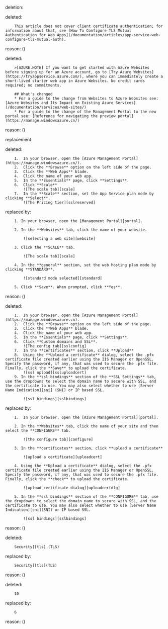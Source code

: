 deletion:

deleted:

		This article does not cover client certificate authentication; for information about that, see [How To Configure TLS Mutual Authentication for Web Apps](/documentation/articles/app-service-web-configure-tls-mutual-auth).

reason: ()

deleted:

		>[AZURE.NOTE] If you want to get started with Azure Websites before signing up for an Azure account, go to [Try Azure Websites](https://tryappservice.azure.com/), where you can immediately create a short-lived starter web app in Azure Websites. No credit cards required; no commitments.
		
		## What's changed
		* For a guide to the change from Websites to Azure Websites see: [Azure Websites and Its Impact on Existing Azure Services](/documentation/services/web-sites/)
		* For a guide to the change of the Management Portal to the new portal see: [Reference for navigating the preview portal](https://manage.windowsazure.cn/)

reason: ()

replacement:

deleted:

		1.	In your browser, open the [Azure Management Portal](https://manage.windowsazure.cn/).
		2.	Click the **Browse** option on the left side of the page.
		3.	Click the **Web Apps** blade.
		4.	Click the name of your web app.
		5.	In the **Essentials** page, click **Settings**.
		6.	Click **Scale**
			![The scale tab][scale]
		7.	In the **Scale** section, set the App Service plan mode by clicking **Select**.
			![The Pricing tier][sslreserved]

replaced by:

		1. In your browser, open the [Management Portal][portal].
		
		2. In the **Websites** tab, click the name of your website.
		
			![selecting a web site][website]
		
		3. Click the **SCALE** tab.
		
			![The scale tab][scale]
		
		4. In the **general** section, set the web hosting plan mode by clicking **STANDARD**.
		
			![standard mode selected][standard]
		
		5. Click **Save**. When prompted, click **Yes**.

reason: ()

deleted:

		1.	In your browser, open the [Azure Management Portal](https://manage.windowsazure.cn).
		2.	Click the **Browse** option on the left side of the page.
		3.	Click the **Web Apps** blade.
		4.	Click the name of your web app.
		5.	In the **Essentials** page, click **Settings**.	
		6.	Click **Custom domains and SSL**.
			![The config tab][sslconfig]
		7.	In the **certificates** section, click **Upload**
		8.	Using the **Upload a certificate** dialog, select the .pfx certificate file created earlier using the IIS Manager or OpenSSL. Specify the password, if any, that was used to secure the .pfx file. Finally, click the **Save** to upload the certificate.
			![ssl upload][ssluploadcert]
		9. In the **ssl bindings** section of the **SSL Settings** tab, use the dropdowns to select the domain name to secure with SSL, and the certificate to use. You may also select whether to use [Server Name Indication][sni] (SNI) or IP based SSL.
		
			![ssl bindings][sslbindings]

replaced by:

		1.	In your browser, open the [Azure Management Portal][portal].
		
		2. In the **Websites** tab, click the name of your site and then select the **CONFIGURE** tab.
		
			![the configure tab][configure]
		
		3. In the **certificates** section, click **upload a certificate**
		
			![upload a certificate][uploadcert]
		
		4. Using the **Upload a certificate** dialog, select the .pfx certificate file created earlier using the IIS Manager or OpenSSL. Specify the password, if any, that was used to secure the .pfx file. Finally, click the **check** to upload the certificate.
			
			![upload certificate dialog][uploadcertdlg]
		
		5. In the **ssl bindings** section of the **CONFIGURE** tab, use the dropdowns to select the domain name to secure with SSL, and the certificate to use. You may also select whether to use [Server Name Indication][sni](SNI) or IP based SSL.
		
			![ssl bindings][sslbindings]

reason: ()

deleted:

		Security][tls] (TLS)

replaced by:

		Security][tls](TLS)

reason: ()

deleted:

		10

replaced by:

		6

reason: ()

